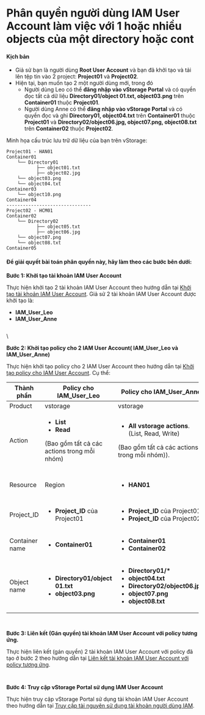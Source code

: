 # Phân quyền người dùng IAM User Account làm việc với 1 hoặc nhiều objects của một directory hoặc cont

#### Kịch bản <a href="#phanquyennguoidungiamuseraccountlamviecvoi1hoacnhieuobjectscuamotdirectoryhoaccontainer-kichban" id="phanquyennguoidungiamuseraccountlamviecvoi1hoacnhieuobjectscuamotdirectoryhoaccontainer-kichban"></a>

* Giả sử bạn là người dùng **Root User Account** và bạn đã khởi tạo và tải lên tệp tin vào 2 project: **Project01** và **Project02**.
* Hiện tại, bạn muốn tạo 2 một người dùng mới, trong đó
  * Người dùng Leo có thể **đăng nhập vào vStorage Portal** và có quyền đọc tất cả dữ liệu **Directory01/object 01.txt, object03.png** trên **Container01** thuộc **Project01**.
  * Người dùng Anne có thể **đăng nhập vào vStorage Portal** và có quyền đọc và ghi **Directory01, object04.txt** trên **Container01** thuộc **Project01** và **Directory02/object06.jpg, object07.png, object08.txt** trên **Container02** thuộc **Project02**.

Minh họa cấu trúc lưu trữ dữ liệu của bạn trên vStorage:

```
Project01 - HAN01            
Container01                                          
    └── Directory01                                            
           ├── object01.txt                                
           ├── object02.jpg
    └── object03.png
    └── object04.txt
Container03
    └── object10.png
Container04
-------------------------------
Project02 - HCM01          
Container02
    └── Directory02                                            
           ├── object05.txt                                
           ├── object06.jpg
    └── object07.png
    └── object08.txt
Container05
```

#### Để giải quyết bài toán phân quyền này, hãy làm theo các bước bên dưới: <a href="#phanquyennguoidungiamuseraccountlamviecvoi1hoacnhieuobjectscuamotdirectoryhoaccontainer-degiaiquyetb" id="phanquyennguoidungiamuseraccountlamviecvoi1hoacnhieuobjectscuamotdirectoryhoaccontainer-degiaiquyetb"></a>

**Bước 1: Khởi tạo tài khoản IAM User Account**

Thực hiện khởi tạo 2 tài khoản IAM User Account theo hướng dẫn tại [Khởi tạo tài khoản IAM User Account](../../quan-ly-truy-cap/quan-ly-tai-khoan-truy-cap-vstorage/tai-khoan-nguoi-dung-iam/khoi-tao-tai-khoan-iam-user-account.md). Giả sử 2 tài khoản IAM User Account được khởi tạo là:

* **IAM\_User\_Leo**
* **IAM\_User\_Anne**

<figure><img src="https://docs.vngcloud.vn/download/attachments/64554330/image2023-9-19_10-59-55.png?version=1&#x26;modificationDate=1697101325000&#x26;api=v2" alt=""><figcaption></figcaption></figure>

\


**Bước 2: Khởi tạo policy cho 2 IAM User Account( IAM\_User\_Leo và IAM\_User\_Anne)**

Thực hiện khởi tạo policy cho 2 IAM User Account theo hướng dẫn tại [Khởi tạo policy cho IAM User Account](../../quan-ly-truy-cap/quan-ly-tai-khoan-truy-cap-vstorage/tai-khoan-nguoi-dung-iam/khoi-tao-policy-cho-iam-user-account.md). Cụ thể:

| Thành phần     | Policy cho IAM\_User\_Leo                                                                                               | Policy cho IAM\_User\_Anne                                                                                                                                                                                           |                                                                         |
| -------------- | ----------------------------------------------------------------------------------------------------------------------- | -------------------------------------------------------------------------------------------------------------------------------------------------------------------------------------------------------------------- | ----------------------------------------------------------------------- |
| Product        | vstorage                                                                                                                | vstorage                                                                                                                                                                                                             |                                                                         |
| Action         | <ul><li><strong>List</strong></li><li><strong>Read</strong></li></ul><p>(Bao gồm tất cả các actions trong mỗi nhóm)</p> | <ul><li><strong>All vstorage actions</strong>. (List, Read, Write)</li></ul><p>(Bao gồm tất cả các actions trong mỗi nhóm)).</p>                                                                                     |                                                                         |
| Resource       | Region                                                                                                                  | <ul><li><strong>HAN01</strong></li></ul>                                                                                                                                                                             | <ul><li><strong>HAN01</strong></li><li><strong>HCM01</strong></li></ul> |
| Project\_ID    | <ul><li><strong>Project_ID</strong> của Project01</li></ul>                                                             | <ul><li><strong>Project_ID</strong> của Project01</li><li><strong>Project_ID</strong> của Project02</li></ul>                                                                                                        |                                                                         |
| Container name | <ul><li><strong>Container01</strong></li></ul>                                                                          | <ul><li><strong>Container01</strong></li><li><strong>Container02</strong></li></ul>                                                                                                                                  |                                                                         |
| Object name    | <ul><li><strong>Directory01/object 01.txt</strong></li><li><strong>object03.png</strong></li></ul>                      | <ul><li><strong>Directory01/*</strong></li><li><strong>object04.txt</strong></li><li><strong>Directory02/object06.jpg</strong></li><li><strong>object07.png</strong></li><li><strong>object08.txt</strong></li></ul> |                                                                         |

<figure><img src="https://docs.vngcloud.vn/download/attachments/64554330/image2023-10-9_11-9-51.png?version=1&#x26;modificationDate=1697101325000&#x26;api=v2" alt=""><figcaption></figcaption></figure>



<figure><img src="https://docs.vngcloud.vn/download/attachments/64554330/image2023-10-9_11-11-30.png?version=1&#x26;modificationDate=1697101326000&#x26;api=v2" alt=""><figcaption></figcaption></figure>



**Bước 3: Liên kết (Gán quyền) tài khoản IAM User Account với policy tương ứng.**

Thực hiện liên kết (gán quyền) 2 tài khoản IAM User Account với policy đã tạo ở bước 2 theo hướng dẫn tại [Liên kết tài khoản IAM User Account với policy tương ứng](../../quan-ly-truy-cap/quan-ly-tai-khoan-truy-cap-vstorage/tai-khoan-nguoi-dung-iam/lien-ket-tai-khoan-iam-user-account-voi-policy-tuong-ung.md).&#x20;

<figure><img src="https://docs.vngcloud.vn/download/attachments/64554330/image2023-10-9_10-34-15.png?version=1&#x26;modificationDate=1697101326000&#x26;api=v2" alt=""><figcaption></figcaption></figure>



<figure><img src="https://docs.vngcloud.vn/download/attachments/64554330/image2023-10-9_10-34-34.png?version=1&#x26;modificationDate=1697101326000&#x26;api=v2" alt=""><figcaption></figcaption></figure>



**Bước 4: Truy cập vStorage Portal sử dụng IAM User Account**

Thực hiện truy cập vStorage Portal sử dụng tài khoản IAM User Account theo hướng dẫn tại [Truy cập tài nguyên sử dụng tài khoản người dùng IAM](../../quan-ly-truy-cap/quan-ly-truy-cap-tai-nguyen-vstorage/truy-cap-tai-nguyen-su-dung-tai-khoan-nguoi-dung-iam.md).

<figure><img src="https://docs.vngcloud.vn/download/attachments/64554330/image2023-10-9_10-35-43.png?version=1&#x26;modificationDate=1697101326000&#x26;api=v2" alt=""><figcaption></figcaption></figure>
